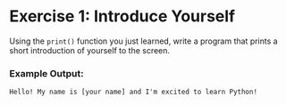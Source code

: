 # Exercise 1: Introduce Yourself

Using the ```print()``` function you just learned, write a program that prints a short introduction of yourself to the screen.

### Example Output:
```Hello! My name is [your name] and I'm excited to learn Python!```
